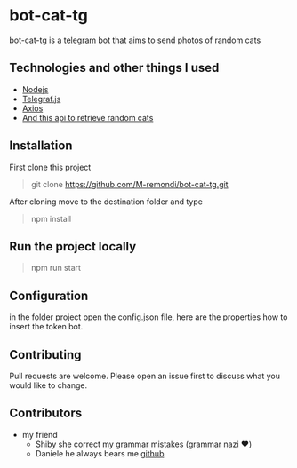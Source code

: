 # bot-cat-tg

bot-cat-tg is a [telegram](https://telegram.org/) bot that aims to send photos of random cats

## Technologies and other things I used

- [Nodejs](<[https://nodejs.org/en/](https://nodejs.org/en/)>)
- [Telegraf.js](<[https://telegraf.js.org](https://telegraf.js.org/)>)
- [Axios](<[https://github.com/axios/axios](https://github.com/axios/axios)>)
- [ And this api to retrieve random cats](<[https://aws.random.cat](https://aws.random.cat/)>)

## Installation

First clone this project

> git clone https://github.com/M-remondi/bot-cat-tg.git

After cloning move to the destination folder and type

> npm install

## Run the project locally
> npm run start

## Configuration

in the folder project open the config.json file, here are the properties how to insert the token bot.

## Contributing

Pull requests are welcome.
Please open an issue first to discuss what you would like to change.

## Contributors
* my friend 
  - Shiby she correct my grammar mistakes (grammar nazi :heart:)
  - Daniele he always bears me [github](https://github.com/DAnt93)
